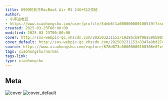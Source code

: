 ```yaml
---
title: 6999抢到手MacBook Air M3 24G+512资格
author:
- 小库迪老豆
- https://www.xiaohongshu.com/user/profile/5deb6f1a000000000100519f?xsec_token=undefined
created: 2025-03-23T00:00:00
modified: 2025-03-23T00:00:00
cover: http://sns-webpic-qc.xhscdn.com/202503231153/1928bcb9f98a59bb90ad325cc6ebfd13/1040g00831crdc2js16105nfbdsd08kcvdtmsve0!nc_n_webp_prv_1
cover_default: http://sns-webpic-qc.xhscdn.com/202503231153/8347e8bd27c7a93e3926ebdd383c3f4c/1040g00831crdc2js16105nfbdsd08kcvdtmsve0!nc_n_webp_mw_1
source: https://www.xiaohongshu.com/explore/678d073c00000000180306e0?xsec_token=ABa6jr9W47334tT70O0ahy2JFyGYN7znYI5JNzNEUudt4=
tags: xiaohongshu/normal
tags-link:
type: xiaohongshu
---
```


## Meta

![cover](http://sns-webpic-qc.xhscdn.com/202503231153/1928bcb9f98a59bb90ad325cc6ebfd13/1040g00831crdc2js16105nfbdsd08kcvdtmsve0!nc_n_webp_prv_1)
![cover_default](http://sns-webpic-qc.xhscdn.com/202503231153/8347e8bd27c7a93e3926ebdd383c3f4c/1040g00831crdc2js16105nfbdsd08kcvdtmsve0!nc_n_webp_mw_1)
